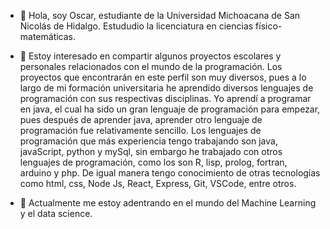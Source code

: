 


- 👋 Hola, soy Oscar, estudiante de la Universidad Michoacana de San Nicolás de Hidalgo. Estududio la licenciatura en ciencias físico-matemáticas.
- 👀 Estoy interesado en compartir algunos proyectos escolares y personales relacionados con el mundo de la programación.
      Los proyectos que encontrarán en este perfil son muy diversos, pues a lo largo de mi formación universitaria he aprendido 
      diversos lenguajes de programación con sus respectivas disciplinas. 
      Yo aprendí a programar en java, el cual ha sido un gran lenguaje de programación para empezar, pues después de aprender
      java, aprender otro lenguaje de programación fue relativamente sencillo. 
      Los lenguajes de programación que más experiencia tengo trabajando son java, javaScript, python y mySql, sin embargo he
      trabajado con otros lenguajes de programación, como los son R, lisp, prolog, fortran, arduino y php. De igual manera tengo conocimiento 
      de otras tecnologías como html, css, Node Js, React, Express, Git, VSCode, entre otros.
      
- 🌱 Actualmente me estoy adentrando en el mundo del Machine Learning y el data science. 

